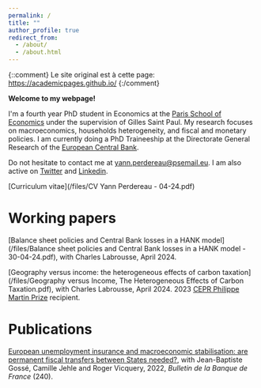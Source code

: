 ```yaml
---
permalink: /
title: ""
author_profile: true
redirect_from: 
  - /about/
  - /about.html
---
```


{::comment}
Le site original est à cette page: https://academicpages.github.io/ 
{:/comment}

**Welcome to my webpage!**

I'm a fourth year PhD student in Economics at the [Paris School of Economics](https://www.parisschoolofeconomics.eu/en/) under the supervision of Gilles Saint Paul. My research focuses on macroeconomics, households heterogeneity, and fiscal and monetary policies. I am currently doing a PhD Traineeship at the Directorate General Research of the [European Central Bank](https://www.ecb.europa.eu/home/html/index.en.html).

Do not hesitate to contact me at [yann.perdereau@psemail.eu](yann.perdereau@psemail.eu). I am also active on [Twitter](https://twitter.com/YPerdereau) and [Linkedin](https://www.linkedin.com/in/yann-perdereau-5a74b3152/).

[Curriculum vitae](/files/CV Yann Perdereau - 04-24.pdf)


Working papers
======
[Balance sheet policies and Central Bank losses in a HANK model](/files/Balance sheet policies and Central Bank losses in a HANK model - 30-04-24.pdf), with Charles Labrousse, April 2024.

[Geography versus income: the heterogeneous effects of carbon taxation](/files/Geography versus Income, The Heterogeneous Effects of Carbon Taxation.pdf), with Charles Labrousse, April 2024. 2023 [CEPR Philippe Martin Prize](https://cepr.org/about/news/inaugural-philippe-martin-prize-awarded-cepr-paris-symposium) recipient.



Publications
======
[European unemployment insurance and macroeconomic stabilisation: are permanent fiscal transfers between States needed?](https://publications.banque-france.fr/sites/default/files/medias/documents/822145_bdf240-3_en_assurance_chomage_vfinale.pdf), with Jean-Baptiste Gossé, Camille Jehle and Roger Vicquery, 2022, <i>Bulletin de la Banque de France</i> (240).




